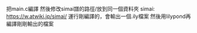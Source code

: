 把main.c編譯
然後修改simai譜的路徑/放到同一個資料夾
simai:  https://w.atwiki.jp/simai/
運行剛編譯的，會輸出一個.ily檔案
然後用lilypond再編譯剛剛輸出的檔案
